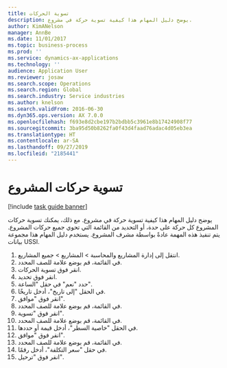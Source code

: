```yaml
---
title: تسوية الحركات
description: يوضح دليل المهام هذا كيفية تسوية حركة في مشروع.
author: KimANelson
manager: AnnBe
ms.date: 11/01/2017
ms.topic: business-process
ms.prod: ''
ms.service: dynamics-ax-applications
ms.technology: ''
audience: Application User
ms.reviewer: josaw
ms.search.scope: Operations
ms.search.region: Global
ms.search.industry: Service industries
ms.author: knelson
ms.search.validFrom: 2016-06-30
ms.dyn365.ops.version: AX 7.0.0
ms.openlocfilehash: f693e8d2cbe197b2bdbb5c3961e8b17424908f77
ms.sourcegitcommit: 3ba95d50b8262fa0f43d4faad76adac4d05eb3ea
ms.translationtype: HT
ms.contentlocale: ar-SA
ms.lasthandoff: 09/27/2019
ms.locfileid: "2185441"
---
```

# <a name="adjust-project-transactions"></a>تسوية حركات المشروع

[!include [task guide banner](../../includes/task-guide-banner.md)]

يوضح دليل المهام هذا كيفية تسوية حركة في مشروع. مع ذلك، يمكنك تسوية حركات المشروع كل حركة على حدة، أو التحديد من القائمة التي تحوي جميع حركات المشروع. يتم تنفيذ هذه المهمة عادةً بواسطة مشرف المشروع. يستخدم دليل المهام هذا مجموعة بيانات USSI.

1. انتقل إلى إدارة المشاريع والمحاسبة > المشاريع > جميع المشاريع. 
2. في القائمة، قم بوضع علامة للصف المحدد. 
3. انقر فوق تسوية الحركات. 
4. انقر فوق تحديد. 
5. حدد "نعم" في حقل "الساعة". 
6. في الحقل "إلى تاريخ"، أدخل تاريخًا. 
7. انقر فوق "موافق". 
8. في القائمة، قم بوضع علامة للصف المحدد. 
9. انقر فوق "تسوية". 
10. في القائمة، قم بوضع علامة للصف المحدد. 
11. في الحقل "خاصية السطر"، أدخل قيمة أو حددها. 
12. انقر فوق "موافق". 
13. في القائمة، قم بوضع علامة للصف المحدد. 
14. في حقل "سعر التكلفة"، أدخل رقمًا. 
15. انقر فوق "ترحيل". 
